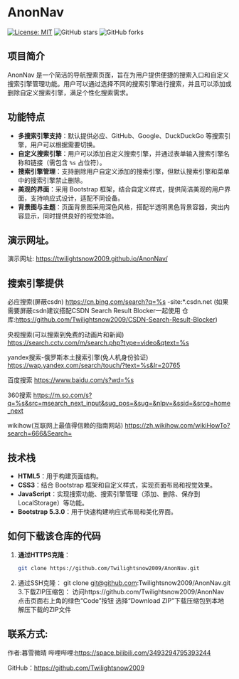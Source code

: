 # AnonNav
[![License: MIT](https://img.shields.io/badge/License-MIT-yellow.svg)](https://opensource.org/licenses/MIT)
![GitHub stars](https://img.shields.io/github/stars/Twilightsnow2009/AnonNav?style=social)
![GitHub forks](https://img.shields.io/github/forks/Twilightsnow2009/AnonNav?style=social)

## 项目简介
AnonNav 是一个简洁的导航搜索页面，旨在为用户提供便捷的搜索入口和自定义搜索引擎管理功能。用户可以通过选择不同的搜索引擎进行搜索，并且可以添加或删除自定义搜索引擎，满足个性化搜索需求。

## 功能特点
- **多搜索引擎支持**：默认提供必应、GitHub、Google、DuckDuckGo 等搜索引擎，用户可以根据需要切换。
- **自定义搜索引擎**：用户可以添加自定义搜索引擎，并通过表单输入搜索引擎名称和链接（需包含 `%s` 占位符）。
- **搜索引擎管理**：支持删除用户自定义添加的搜索引擎，但默认搜索引擎和菜单中的搜索引擎禁止删除。
- **美观的界面**：采用 Bootstrap 框架，结合自定义样式，提供简洁美观的用户界面，支持响应式设计，适配不同设备。
- **背景图与主题**：页面背景图采用深色风格，搭配半透明黑色背景容器，突出内容显示，同时提供良好的视觉体验。

## 演示网址。
演示网址: https://twilightsnow2009.github.io/AnonNav/

## 搜索引擎提供
必应搜索(屏蔽csdn) 
https://cn.bing.com/search?q=%s -site:*.csdn.net
(如果需要屏蔽csdn建议搭配CSDN Search Result Blocker一起使用
仓库:https://github.com/Twilightsnow2009/CSDN-Search-Result-Blocker)

央视搜索(可以搜索到免费的动画片和新闻)
https://search.cctv.com/m/search.php?type=video&qtext=%s

yandex搜索-俄罗斯本土搜索引擎(免人机身份验证)
https://wap.yandex.com/search/touch/?text=%s&lr=20765

百度搜索
https://www.baidu.com/s?wd=%s 

360搜索
https://m.so.com/s?q=%s&src=msearch_next_input&sug_pos=&sug=&nlpv=&ssid=&srcg=home_next

wikihow(互联网上最值得信赖的指南网站)
https://zh.wikihow.com/wikiHowTo?search=666&Search=



## 技术栈
- **HTML5**：用于构建页面结构。
- **CSS3**：结合 Bootstrap 框架和自定义样式，实现页面布局和视觉效果。
- **JavaScript**：实现搜索功能、搜索引擎管理（添加、删除、保存到 LocalStorage）等功能。
- **Bootstrap 5.3.0**：用于快速构建响应式布局和美化界面。

## 如何下载该仓库的代码
1. **通过HTTPS克隆**：
   ```bash
   git clone https://github.com/Twilightsnow2009/AnonNav.git
 2.  通过SSH克隆：
  git clone git@github.com:Twilightsnow2009/AnonNav.git
3.下载ZIP压缩包：
访问https://github.com/Twilightsnow2009/AnonNav
点击页面右上角的绿色“Code”按钮
选择“Download ZIP”下载压缩包到本地
解压下载的ZIP文件

## 联系方式:
作者:暮雪微晴
哔哩哔哩:https://space.bilibili.com/3493294795393244

GitHub：https://github.com/Twilightsnow2009
